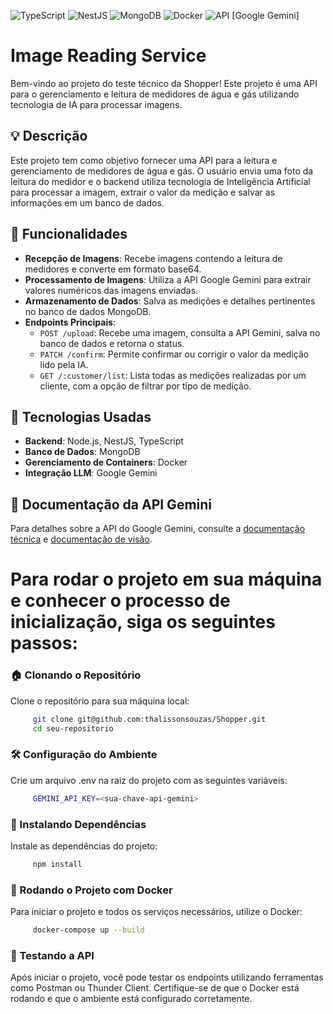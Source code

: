 ![TypeScript](https://img.shields.io/badge/TypeScript-v5.0.0-blue)
![NestJS](https://img.shields.io/badge/NestJS-v10.0.0-EA484A)
![MongoDB](https://img.shields.io/badge/MongoDB-v6.0.0-green)
![Docker](https://img.shields.io/badge/Docker-v20.10.8-blue)
![API](https://img.shields.io/badge/API-REST-yellow)
[Google Gemini]

# Image Reading Service

Bem-vindo ao projeto do teste técnico da Shopper! Este projeto é uma API para o gerenciamento e leitura de medidores de água e gás utilizando tecnologia de IA para processar imagens.

## 💡 Descrição

Este projeto tem como objetivo fornecer uma API para a leitura e gerenciamento de medidores de água e gás. O usuário envia uma foto da leitura do medidor e o backend utiliza tecnologia de Inteligência Artificial para processar a imagem, extrair o valor da medição e salvar as informações em um banco de dados.

## 🚀 Funcionalidades

- **Recepção de Imagens**: Recebe imagens contendo a leitura de medidores e converte em formato base64.
- **Processamento de Imagens**: Utiliza a API Google Gemini para extrair valores numéricos das imagens enviadas.
- **Armazenamento de Dados**: Salva as medições e detalhes pertinentes no banco de dados MongoDB.
- **Endpoints Principais**:
  - `POST /upload`: Recebe uma imagem, consulta a API Gemini, salva no banco de dados e retorna o status.
  - `PATCH /confirm`: Permite confirmar ou corrigir o valor da medição lido pela IA.
  - `GET /:customer/list`: Lista todas as medições realizadas por um cliente, com a opção de filtrar por tipo de medição.

## 🧩 Tecnologias Usadas

- **Backend**: Node.js, NestJS, TypeScript
- **Banco de Dados**: MongoDB
- **Gerenciamento de Containers**: Docker
- **Integração LLM**: Google Gemini

## 📜 Documentação da API Gemini

Para detalhes sobre a API do Google Gemini, consulte a [documentação técnica](https://ai.google.dev/gemini-api/docs/api-key) e [documentação de visão](https://ai.google.dev/gemini-api/docs/vision).


# Para rodar o projeto em sua máquina e conhecer o processo de inicialização, siga os seguintes passos:

### 🏠 Clonando o Repositório

Clone o repositório para sua máquina local:
```bash
     git clone git@github.com:thalissonsouzas/Shopper.git
     cd seu-repositorio
```
### 🛠️ Configuração do Ambiente
Crie um arquivo .env na raiz do projeto com as seguintes variáveis:
```bash
     GEMINI_API_KEY=<sua-chave-api-gemini>
```
### 🚀 Instalando Dependências
Instale as dependências do projeto:
```bash
     npm install
```
### 🐳 Rodando o Projeto com Docker
Para iniciar o projeto e todos os serviços necessários, utilize o Docker:
```bash
     docker-compose up --build
```

### 📝 Testando a API
Após iniciar o projeto, você pode testar os endpoints utilizando ferramentas como Postman ou Thunder Client. Certifique-se de que o Docker está rodando e que o ambiente está configurado corretamente.

